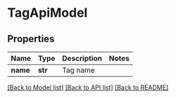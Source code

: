 # TagApiModel


## Properties
Name | Type | Description | Notes
------------ | ------------- | ------------- | -------------
**name** | **str** | Tag name | 

[[Back to Model list]](../README.md#documentation-for-models) [[Back to API list]](../README.md#documentation-for-api-endpoints) [[Back to README]](../README.md)


